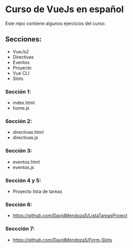 # Curso de VueJs en español
Este repo contiene algunos ejercicios del curso.
## Secciones:
- VueJs2 
- Directivas 
- Eventos 
- Proyecto
- Vue CLI
- Slots

### Sección 1:
- index.html
- home.js
### Sección 2:
- directivas.html
- directivas.js
### Sección 3:
- eventos.html
- eventos.js
### Sección 4 y 5:
- Proyecto lista de tareas
### Sección 6:
- https://github.com/DavidMendoza5/ListaTareasProject
### Seccción 7:
- https://github.com/DavidMendoza5/Form-Slots
